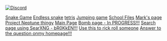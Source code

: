 [![Discord][discord-img]][discord-link]

[Snake Game](https://memesggopoop28.github.io/snake)
[Endless snake](https://memesggopoop28.github.io/snake/endless)
[tetris](https://memesggopoop28.github.io/tetris)
[Jumping game](https://memesggopoop28.github.io/school_files/mark/project_neptune01/secret)
[School Files](https://memesggopoop28.github.io/school_files)
[Mark's page](https://memesggopoop28.github.io/school_files/mark)
[Project Neptune thingy](https://memesggopoop28.github.io/school_files/mark/project_neptune01)
[Main Page](https://memesggopoop28.github.io)
[Bomb page - In PROGRESS!!!](https://memesggopoop28.github.io/bomb)
[Search page using SearXNG - bR0KkEN!!!](https://memesggopoop28.github.io/search)
[Use this to rick roll someone](https://memesggopoop28.github.io/school_files/rick)
[Answer to the question on](https://memesggopoop28.github.io/num5Answer)[my homepage!!!](https://memesggopoop28.github.io)





[discord-img]: https://img.shields.io/badge/Discord-7389D8?logo=discord&logoColor=white
[discord-link]: https://discord.gg/kWYZM3KVfE